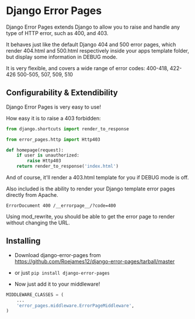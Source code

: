 Django Error Pages
==================

Django Error Pages extends Django to allow you to raise and handle any type of
HTTP error, such as 400, and 403.

It behaves just like the default Django 404 and 500 error pages, which render
404.html and 500.html respectively inside your apps template folder, but display
some information in DEBUG mode.

It is very flexible, and covers a wide range of error codes:
400-418, 422-426
500-505, 507, 509, 510

Configurability & Extendibility
-------------------------------

Django Error Pages is very easy to use!

How easy it is to raise a 403 forbidden:

```python
from django.shortcuts import render_to_response

from error_pages.http import Http403

def homepage(request):
    if user is unauthorized:
        raise Http403
    return render_to_response('index.html')
```

And of course, it'll render a 403.html template for you if DEBUG mode is off.

Also included is the ability to render your Django template error pages directly from Apache.

```apacheconf
ErrorDocument 400 /__errorpage__/?code=400
```

Using mod_rewrite, you should be able to get the error page to render without changing
the URL.

Installing
----------

* Download django-error-pages from https://github.com/Roejames12/django-error-pages/tarball/master
* or just `pip install django-error-pages`

* Now just add it to your middleware!

```python
MIDDLEWARE_CLASSES = (
    ...
    'error_pages.middleware.ErrorPageMiddleware',
)
```
